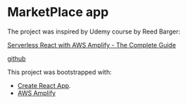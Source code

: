 # MarketPlace app

The project was inspired by Udemy course by Reed Barger:

[Serverless React with AWS Amplify - The Complete Guide](https://www.udemy.com/course/serverless-react-with-aws-amplify/)

[github](https://github.com/reedbarger/amplifyagora)

This project was bootstrapped with:

- [Create React App](https://github.com/facebook/create-react-app).
- [AWS Amplify](https://docs.amplify.aws/)
